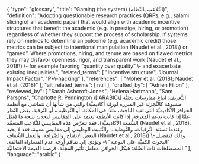 {
    "type": "glossary",
    "title": "Gaming (the system) (التَّلاعب بالنِّظام)",
    "definition": "Adopting questionable research practices (QRPs, e.g., salami slicing of an academic paper) that would align with academic incentive structures that benefit the academic (e.g. in prestige, hiring, or promotion) regardless of whether they support the process of scholarship. If systems rely on metrics to determine an outcome (e.g. academic credit) those metrics can be subject to intentional manipulation (Naudet et al., 2018\\) or “gamed”. Where promotions, hiring, and tenure are based on flawed metrics they may disfavor openness, rigor, and transparent work (Naudet et al., 2018\\) \\- for example favoring “quantity over quality” \\- and exacerbate existing inequalities.",
    "related_terms": [
        "Incentive structure",
        "Journal Impact Factor",
        "P*\\-hacking"
    ],
    "references": [
        "Moher et al. (2018); Naudet et al. (2018)"
    ],
    "alt_related_terms": [
        null
    ],
    "drafted_by": [
        "Adrien Fillon"
    ],
    "reviewed_by": [
        "Sarah Ashcroft-Jones",
        "Helena Hartmann",
        "Sam Parsons",
        "Charlotte R. Pennington  \\[:ARABIC\\] التَّعريف: اتباع ممارسات بحثيَّة مشبوهة كالتَّجزئة غير المبررة لورقة أكاديميَّة) والتي من شأنها أن تتماشى مع  أنظمة الحوافز الأكاديميَّة التي تفيد الباحث، مثلًا: في المكانة، أو التَّوظيف، أو التَّرقية، بغض النَّظر عمَّا إذا كانت تدعم المعرفة.  إذا كانت الأنظمة تعتمد على المقاييس لتحديد نتيجة ما (مثل السُّمعة الأكاديميَّة)، فقد تتعرَّض هذه المقاييس للتَّلاعب المتعمَّد (Naudet et al., 2018). وعندما تستند التَّرقيات، والتَّوظيف، والتَّثبيت الوظيفي إلى مقاييس معيبة، فقد لا يحبذ البعض الانفتاح، والصَّرامة، والعمل الشَّفاف (Naudet et al., 2018\\) \\- وذلك كتفضيل \"البحوث الكميَّة على النوعية\" \\- وتؤدي إلى تفاقم أوجه عدم المساواة القائمة.  المصطلحات ذات الصِّلة: هيكل الحوافز، معامل تأثير المجلَّة، قرصنة القيمة الاحتماليَّة."
    ],
    "language": "arabic"
}